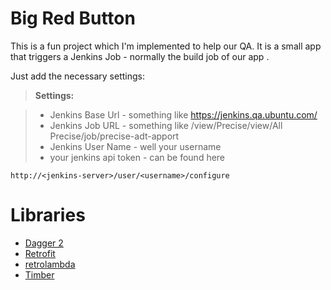Big Red Button
===================

This is  a fun project which I'm implemented to help our QA.
It is a small app that triggers a Jenkins Job - normally the build job of our app .

Just add the necessary settings:

 
> **Settings:**

> - Jenkins Base Url - something like https://jenkins.qa.ubuntu.com/
> - Jenkins Job URL - something like /view/Precise/view/All Precise/job/precise-adt-apport
> - Jenkins User Name - well your username
> - your jenkins api token - can be found here
```
http://<jenkins-server>/user/<username>/configure
```

Libraries
===================
-  [Dagger 2](http://google.github.io/dagger/)
-  [Retrofit](http://square.github.io/retrofit/)
-  [retrolambda](https://github.com/orfjackal/retrolambda)
-  [Timber](https://github.com/JakeWharton/timber)
 

